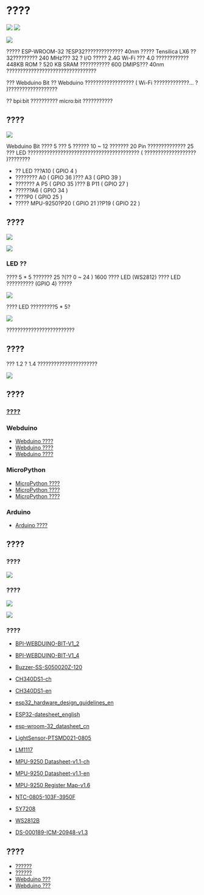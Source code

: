 
# ????

![](https://img.shields.io/badge/open%20source-bananpi-brightgreen.svg)
![](https://img.shields.io/badge/support-webduino-blue.svg)

![](https://webduino.com.cn/site/img/tutorials/zh_cn/detail-03.gif)

????? ESP-WROOM-32 ?ESP32?????????????? 40nm ????? Tensilica LX6 ??32????????? 240 MHz??? 32 ? I/O ????? 2.4G Wi-Fi ??? 4.0 ???????????? 448KB ROM ? 520 KB SRAM ??????????? 600 DMIPS??? 40nm ?????????????????????????????????

??? Webduino Bit ?? Webduino ?????????????????? ( Wi-Fi ?????????????... ? )??????????????????

?? bpi:bit ?????????? micro:bit ???????????

## ????

![](readme/Interface_CN.jpg)

Webduino Bit ???? 5 ??? 5 ?????? 10 ~ 12 ??????? 20 Pin ?????????????? 25 ??? LED ????????????????????????????????????????? ( ??????????????????? )????????

- ?? LED ???A10 ( GPIO 4 )
- ???????? A0 ( GPIO 36 )??? A3 ( GPIO 39 )
- ??????? A P5 ( GPIO 35 )??? B P11 ( GPIO 27 )
- ??????A6 ( GPIO 34 )
- ????P0 ( GPIO 25 )
- ????? MPU-9250?P20 ( GPIO 21 )?P19 ( GPIO 22 )

## ????

![](readme/goldfinger.jpg)

![](readme/pin-define.jpg)

### LED ??

???? 5 * 5 ??????? 25 ?(?? 0 ~ 24 ) 1600 ???? LED (WS2812) ???? LED ?????????? (GPIO 4) ?????

![](readme/product.jpg)

???? LED ?????????5 * 5?

![](readme/table.png)

?????????????????????????

## ????

??? 1.2 ? 1.4 ??????????????????????

![](readme/version.jpg)

## ????

### [????](driver.md)

### Webduino

- [Webduino ????](https://webduino.com.cn/site/zh_cn/tutorials.html)
- [Webduino ????](https://github.com/BPI-STEAM/BPI-BIT-WebDuino)
- [Webduino ????](https://forum.banana-pi.org.cn/c/bpi-bit/webduino)

### MicroPython

- [MicroPython ????](https://github.com/BPI-STEAM/BPI-BIT-MicroPython)
- [MicroPython ????](https://github.com/BPI-STEAM/BPI-BIT-Samples)
- [MicroPython ????](https://forum.banana-pi.org.cn/c/bpi-bit/micropython)

### Arduino

- [Arduino ????](https://github.com/BPI-STEAM/BPI-BIT-Arduino)

## ????

### ????

![](readme/extern.png)

### ????

![](readme/bot.png)

![](readme/top.png)

### ????

- [BPI-WEBDUINO-BIT-V1_2](https://github.com/BPI-STEAM/BPI-BIT-Hardware/tree/master/docs/BPI-WEBDUINO-BIT-V1_2.pdf)

- [BPI-WEBDUINO-BIT-V1_4](https://github.com/BPI-STEAM/BPI-BIT-Hardware/tree/master/docs/BPI-WEBDUINO-BIT-V1_4.pdf)

- [Buzzer-SS-S050020Z-120](https://github.com/BPI-STEAM/BPI-BIT-Hardware/tree/master/docs/Buzzer-SS-S050020Z-120.pdf)

- [CH340DS1-ch](https://github.com/BPI-STEAM/BPI-BIT-Hardware/tree/master/docs/CH340DS1-ch.pdf)

- [CH340DS1-en](https://github.com/BPI-STEAM/BPI-BIT-Hardware/tree/master/docs/CH340DS1-en.pdf)

- [esp32_hardware_design_guidelines_en](https://github.com/BPI-STEAM/BPI-BIT-Hardware/tree/master/docs/esp32_hardware_design_guidelines_en.pdf)

- [ESP32-datesheet_english](https://github.com/BPI-STEAM/BPI-BIT-Hardware/tree/master/docs/ESP32-datesheet_english.pdf)

- [esp-wroom-32_datasheet_cn](https://github.com/BPI-STEAM/BPI-BIT-Hardware/tree/master/docs/esp-wroom-32_datasheet_cn.pdf)

- [LightSensor-PTSMD021-0805](https://github.com/BPI-STEAM/BPI-BIT-Hardware/tree/master/docs/LightSensor-PTSMD021-0805.pdf)

- [LM1117](https://github.com/BPI-STEAM/BPI-BIT-Hardware/tree/master/docs/LM1117.pdf)

- [MPU-9250 Datasheet-v1.1-ch](https://github.com/BPI-STEAM/BPI-BIT-Hardware/tree/master/docs/MPU-9250%20Datasheet-v1.1-ch.pdf)

- [MPU-9250 Datasheet-v1.1-en](https://github.com/BPI-STEAM/BPI-BIT-Hardware/tree/master/docs/MPU-9250%20Datasheet-v1.1-en.pdf)

- [MPU-9250 Register Map-v1.6](https://github.com/BPI-STEAM/BPI-BIT-Hardware/tree/master/docs/MPU-9250%20Register%20Map-v1.6.pdf)

- [NTC-0805-103F-3950F](https://github.com/BPI-STEAM/BPI-BIT-Hardware/tree/master/docs/NTC-0805-103F-3950F.pdf)

- [SY7208](https://github.com/BPI-STEAM/BPI-BIT-Hardware/tree/master/docs/SY7208.pdf)

- [WS2812B](https://github.com/BPI-STEAM/BPI-BIT-Hardware/tree/master/docs/WS2812B.pdf)

- [DS-000189-ICM-20948-v1.3](https://github.com/BPI-STEAM/BPI-BIT-Hardware/tree/master/docs/DS-000189-ICM-20948-v1.3.pdf)

## ????

- [??????](https://forum.banana-pi.org.cn/c/bpi)
- [??????](http://forum.banana-pi.org/c/bpi-bit)
- [Webduino ???](https://webduino.com.cn/site/)
- [Webduino ???](https://webduino.io/)
